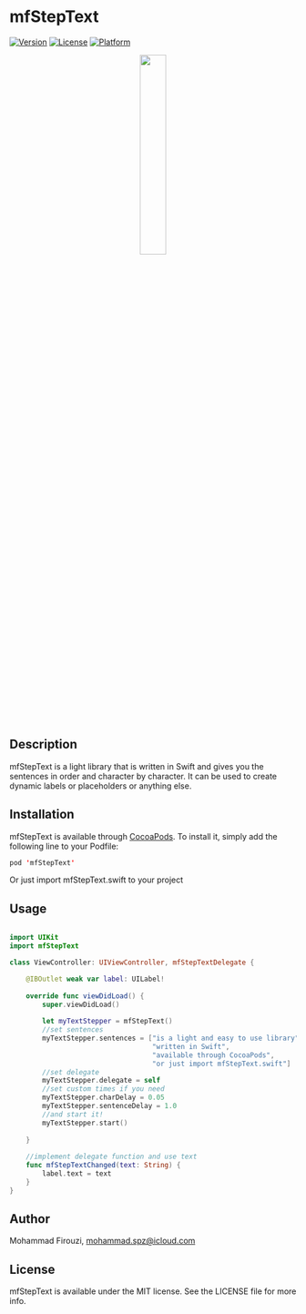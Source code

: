 # mfStepText

[![Version](https://img.shields.io/cocoapods/v/mfStepText.svg?style=flat)](https://cocoapods.org/pods/mfStepText)
[![License](https://img.shields.io/cocoapods/l/mfStepText.svg?style=flat)](https://cocoapods.org/pods/mfStepText)
[![Platform](https://img.shields.io/cocoapods/p/mfStepText.svg?style=flat)](https://cocoapods.org/pods/mfStepText)

<p align="center">
  <img src="https://s7.gifyu.com/images/mfStepText720.gif" width="30%" />
</p>


## Description

mfStepText is a light library that is written in Swift and gives you the sentences in order and character by character.
It can be used to create dynamic labels or placeholders or anything else.

## Installation

mfStepText is available through [CocoaPods](https://cocoapods.org). To install
it, simply add the following line to your Podfile:

```swift
pod 'mfStepText'
```

Or just import mfStepText.swift to your project

## Usage

```swift

import UIKit
import mfStepText

class ViewController: UIViewController, mfStepTextDelegate {

    @IBOutlet weak var label: UILabel!
    
    override func viewDidLoad() {
        super.viewDidLoad()
        
        let myTextStepper = mfStepText()
        //set sentences
        myTextStepper.sentences = ["is a light and easy to use library",
                                   "written in Swift",
                                   "available through CocoaPods",
                                   "or just import mfStepText.swift"]
        //set delegate
        myTextStepper.delegate = self
        //set custom times if you need
        myTextStepper.charDelay = 0.05
        myTextStepper.sentenceDelay = 1.0
        //and start it!
        myTextStepper.start()
        
    }
    
    //implement delegate function and use text
    func mfStepTextChanged(text: String) {
        label.text = text
    }
}

```

## Author

Mohammad Firouzi, mohammad.spz@icloud.com


## License

mfStepText is available under the MIT license. See the LICENSE file for more info.
